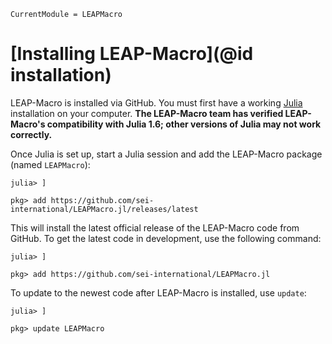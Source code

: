 ```@meta
CurrentModule = LEAPMacro
```
# [Installing LEAP-Macro](@id installation)

LEAP-Macro is installed via GitHub. You must first have a working [Julia](https://julialang.org/downloads/) installation on your computer. **The LEAP-Macro team has verified LEAP-Macro's compatibility with Julia 1.6; other versions of Julia may not work correctly.**

Once Julia is set up, start a Julia session and add the LEAP-Macro package (named `LEAPMacro`):

```
julia> ]

pkg> add https://github.com/sei-international/LEAPMacro.jl/releases/latest
```
This will install the latest official release of the LEAP-Macro code from GitHub. To get the latest code in development, use the following command:
```
julia> ]

pkg> add https://github.com/sei-international/LEAPMacro.jl
```

To update to the newest code after LEAP-Macro is installed, use `update`:
```
julia> ]

pkg> update LEAPMacro
```

